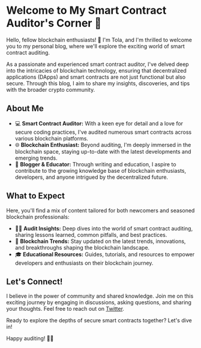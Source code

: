 # Welcome to My Smart Contract Auditor's Corner 🚀

Hello, fellow blockchain enthusiasts! 👋 I'm Tola, and I'm thrilled to welcome you to my personal blog, where we'll explore the exciting world of smart contract auditing.

As a passionate and experienced smart contract auditor, I've delved deep into the intricacies of blockchain technology, ensuring that decentralized applications (DApps) and smart contracts are not just functional but also secure. Through this blog, I aim to share my insights, discoveries, and tips with the broader crypto community.

## About Me

- 💻 **Smart Contract Auditor:** With a keen eye for detail and a love for secure coding practices, I've audited numerous smart contracts across various blockchain platforms.
- 🌐 **Blockchain Enthusiast:** Beyond auditing, I'm deeply immersed in the blockchain space, staying up-to-date with the latest developments and emerging trends.
- 📝 **Blogger & Educator:** Through writing and education, I aspire to contribute to the growing knowledge base of blockchain enthusiasts, developers, and anyone intrigued by the decentralized future.

## What to Expect

Here, you'll find a mix of content tailored for both newcomers and seasoned blockchain professionals:

- 🕵️‍♂️ **Audit Insights:** Deep dives into the world of smart contract auditing, sharing lessons learned, common pitfalls, and best practices.
- 🚀 **Blockchain Trends:** Stay updated on the latest trends, innovations, and breakthroughs shaping the blockchain landscape.
- 🎓 **Educational Resources:** Guides, tutorials, and resources to empower developers and enthusiasts on their blockchain journey.

## Let's Connect!

I believe in the power of community and shared knowledge. Join me on this exciting journey by engaging in discussions, asking questions, and sharing your thoughts. Feel free to reach out on [Twitter](https://twitter.com/tolahash).

Ready to explore the depths of secure smart contracts together? Let's dive in!

Happy auditing! 🔐🚀
